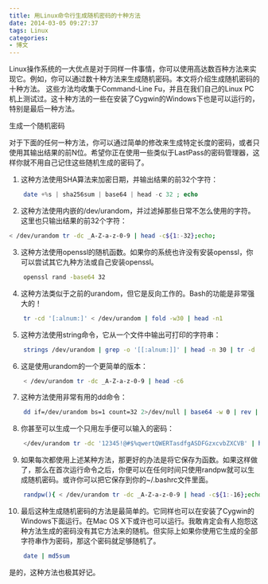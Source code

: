 ```yaml
---
title: 用Linux命令行生成随机密码的十种方法
date: 2014-03-05 09:27:37
tags: Linux
categories:
- 博文
---
```

Linux操作系统的一大优点是对于同样一件事情，你可以使用高达数百种方法来实现它。例如，你可以通过数十种方法来生成随机密码。本文将介绍生成随机密码的十种方法。 这些方法均收集于Command-Line Fu，并且在我们自己的Linux PC机上测试过。这十种方法的一些在安装了Cygwin的Windows下也是可以运行的，特别是最后一种方法。

生成一个随机密码

对于下面的任何一种方法，你可以通过简单的修改来生成特定长度的密码，或者只使用其输出结果的前N位。希望你正在使用一些类似于LastPass的密码管理器，这样你就不用自己记住这些随机生成的密码了。

1. 这种方法使用SHA算法来加密日期，并输出结果的前32个字符：
```php
    date +%s | sha256sum | base64 | head -c 32 ; echo
```
        
2. 这种方法使用内嵌的/dev/urandom，并过滤掉那些日常不怎么使用的字符。这里也只输出结果的前32个字符：
```bash
< /dev/urandom tr -dc _A-Z-a-z-0-9 | head -c${1:-32};echo; 
```

3. 这种方法使用openssl的随机函数。如果你的系统也许没有安装openssl，你可以尝试其它九种方法或自己安装openssl。
```bash
    openssl rand -base64 32 
```

4. 这种方法类似于之前的urandom，但它是反向工作的。Bash的功能是非常强大的！
```bash
    tr -cd '[:alnum:]' < /dev/urandom | fold -w30 | head -n1 
```

5. 这种方法使用string命令，它从一个文件中输出可打印的字符串：
```bash
    strings /dev/urandom | grep -o '[[:alnum:]]' | head -n 30 | tr -d '\n'; echo 
```

6. 这是使用urandom的一个更简单的版本：
```bash
    < /dev/urandom tr -dc _A-Z-a-z-0-9 | head -c6 
```

7. 这种方法使用非常有用的dd命令：
```bash
    dd if=/dev/urandom bs=1 count=32 2>/dev/null | base64 -w 0 | rev | cut -b 2- | rev 
```

8. 你甚至可以生成一个只用左手便可以输入的密码：
```bash
    </dev/urandom tr -dc '12345!@#$%qwertQWERTasdfgASDFGzxcvbZXCVB' | head -c8; echo "" 
```

9. 如果每次都使用上述某种方法，那更好的办法是将它保存为函数。如果这样做了，那么在首次运行命令之后，你便可以在任何时间只使用randpw就可以生成随机密码。或许你可以把它保存到你的~/.bashrc文件里面。
```bash
    randpw(){ < /dev/urandom tr -dc _A-Z-a-z-0-9 | head -c${1:-16};echo;} 
```

10. 最后这种生成随机密码的方法是最简单的。它同样也可以在安装了Cygwin的Windows下面运行。在Mac OS X下或许也可以运行。我敢肯定会有人抱怨这种方法生成的密码没有其它方法来的随机。但实际上如果你使用它生成的全部字符串作为密码，那这个密码就足够随机了。
```bash
    date | md5sum 
```

是的，这种方法也极其好记。